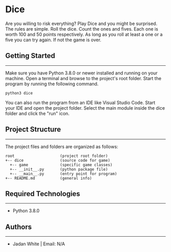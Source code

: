 # Dice
Are you willing to risk everything? Play Dice and you might be surprised. 
The rules are simple. Roll the dice. Count the ones and fives. Each one is 
worth 100 and 50 points respectively. As long as you roll at least a one or a 
five you can try again. If not the game is over.

## Getting Started
---
Make sure you have Python 3.8.0 or newer installed and running on your machine. 
Open a terminal and browse to the project's root folder. Start the program by 
running the following command.
```
python3 dice 
```
You can also run the program from an IDE like Visual Studio Code. Start your IDE 
and open the project folder. Select the main module inside the dice folder and 
click the "run" icon.

## Project Structure
---
The project files and folders are organized as follows:
```
root                    (project root folder)
+-- dice                (source code for game)
  +-- game              (specific game classes)
  +-- __init__.py       (python package file)
  +-- __main__.py       (entry point for program)
+-- README.md           (general info)
```

## Required Technologies
---
* Python 3.8.0

## Authors
---
*  Jadan White | Email: N/A
